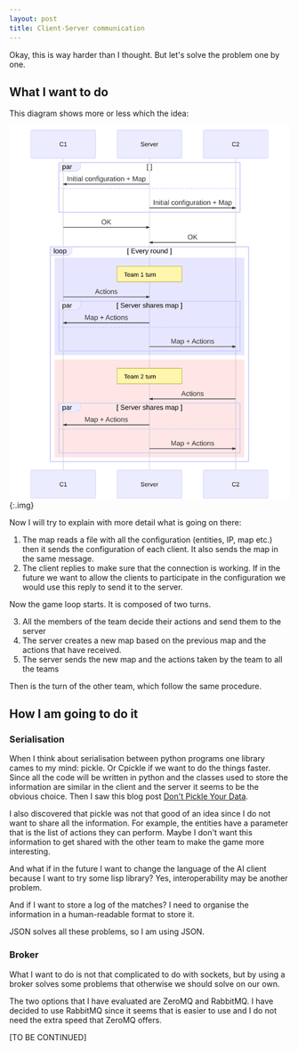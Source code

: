 ```yaml
---
layout: post
title: Client-Server communication
---
```


Okay, this is way harder than I thought. But let's solve the problem one by one.

## What I want to do

This diagram shows more or less which the idea:

![mermaid-diagram-20200412150657](./../assets/images/mermaid-diagram-20200412150657.svg){:.img}



Now I will try to explain with more detail what is going on there:

1. The map reads a file with all the configuration (entities, IP, map etc.) then it sends the configuration of each client.  It also sends the map in the same message.
2. The client replies to make sure that the connection is working. If in the future we want to allow the clients to participate in the configuration we would use this reply to send it to the server.

Now the game loop starts. It is composed of two turns.

3. All the members of the team decide their actions and send them to the server
4. The server creates a new map based on the previous map and the actions that have received. 
5. The server sends the new map and the actions taken by the team to all the teams

Then is the turn of the other team, which follow the same procedure.



## How I am going to do it

### Serialisation

When I think about serialisation between python programs one library cames to my mind: pickle. Or Cpickle if we want to do the things faster. Since all the code will be written in python and the classes used to store the information are similar in the client and the server it seems to be the obvious choice. Then I saw this blog post [Don't Pickle Your Data](https://www.benfrederickson.com/dont-pickle-your-data/).

I also discovered that pickle was not that good of an idea since I do not want to share all the information. For example, the entities have a parameter that is the list of actions they can perform. Maybe I don't want this information to get shared with the other team to make the game more interesting.

And what if in the future I want to change the language of the AI client because I want to try some lisp library? Yes, interoperability may be another problem.

And if I want to store a log of the matches? I need to organise the information in a human-readable format to store it. 

JSON solves all these problems, so I am using JSON.

### Broker

What I want to do is not that complicated to do with sockets, but by using a broker solves some problems that otherwise we should solve on our own.

The two options that I have evaluated are ZeroMQ and RabbitMQ. I have decided to use RabbitMQ since it seems that is easier to use and I do not need the extra speed that ZeroMQ offers.



[TO BE CONTINUED]